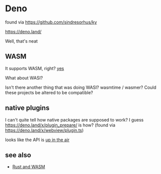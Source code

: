 # Deno

found via https://github.com/sindresorhus/ky

https://deno.land/

Well, that's neat

## WASM

It supports WASM, right? [yes](https://deno.land/std/manual.md#wasm-support)

What about WASI?

Isn't there another thing that was doing WASI? wasmtime / wasmer? Could these projects be altered to be compatible?

## native plugins

I can't quite tell how native packages are supposed to work? I guess https://deno.land/x/plugin_prepare/ is how? (found via https://deno.land/x/webview/plugin.ts)

looks like the API is [up in the air](https://deno.land/typedoc/index.html#openplugin)

## see also

- [Rust and WASM](a0efb9a5-5ec8-4ced-8c1b-6b6a338277ce.md)

